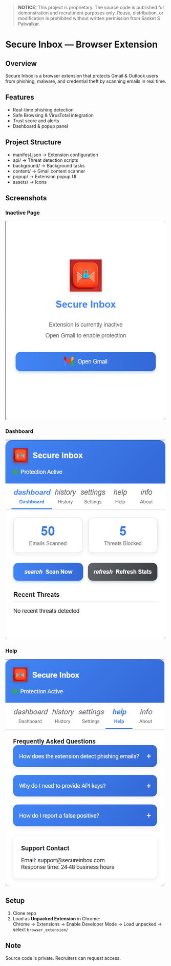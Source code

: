 > **NOTICE:** This project is proprietary. The source code is published for
> demonstration and recruitment purposes only. Reuse, distribution, or
> modification is prohibited without written permission from Sanket S Patwalkar.

# Secure Inbox — Browser Extension

## Overview
Secure Inbox is a browser extension that protects Gmail & Outlook users from phishing, malware, and credential theft by scanning emails in real time.

## Features
- Real-time phishing detection
- Safe Browsing & VirusTotal integration
- Trust score and alerts
- Dashboard & popup panel

## Project Structure
- manifest.json → Extension configuration
- api/ → Threat detection scripts
- background/ → Background tasks
- content/ → Gmail content scanner
- popup/ → Extension popup UI
- assets/ → Icons

## Screenshots
### Inactive Page
![Inacive Page](Extension_Screenshots/1.Inactive_Page.png)

### Dashboard
![Dashboard](Extension_Screenshots/2.Dashboard.png)

### Help
![Help](Extension_Screenshots/5.Help.png)

## Setup
1. Clone repo
2. Load as **Unpacked Extension** in Chrome:  
   Chrome → Extensions → Enable Developer Mode → Load unpacked → select `browser_extension/`

## Note
Source code is private. Recruiters can request access.
